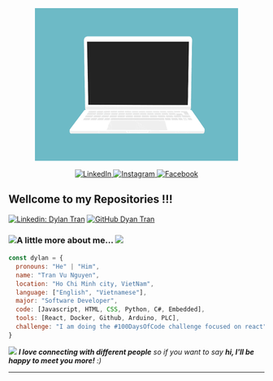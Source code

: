 <p align="center">
  <img src="./code.gif" height="300">
</p> 

<p align="center">
  <a href="https://www.linkedin.com/in/tran-dylan" target="_blank">
    <img src="https://img.shields.io/badge/linkedin-%230077B5.svg?&style=for-the-badge&logo=linkedin&logoColor=white&color=071A2C" alt="LinkedIn"/>
  </a>
  <a href="https://instagram.com/nguyeen.nguyeen" target="_blank">
    <img src="https://img.shields.io/badge/instagram-%23E4405F.svg?&style=for-the-badge&logo=instagram&logoColor=white&color=071A2C" alt="Instagram"/>
  </a>
  <a href="https://www.facebook.com/kid.bab.boy" target="_blank">
    <img src="https://img.shields.io/badge/facebook-%231877F2.svg?&style=for-the-badge&logo=facebook&logoColor=white&color=071A2C" alt="Facebook"/>
  </a>
</p>

## Wellcome to my Repositories !!!

[![Linkedin: Dylan Tran](https://img.shields.io/badge/DylanTran-blue?style=flat-square&logo=Linkedin&logoColor=white&link=https://www.linkedin.com/in/tran-dylan/)](https://www.linkedin.com/in/tran-dylan/)
[![GitHub Dyan Tran](https://img.shields.io/github/followers/DylanTran?label=follow&style=social)](https://github.com/dylan1607)

### <img src="https://media.giphy.com/media/17b875GGvV9m9sLmNc/giphy.gif" width="50">A little more about me... <img src="https://media.giphy.com/media/WUlplcMpOCEmTGBtBW/giphy.gif" width="50">
  
```javascript
const dylan = {
  pronouns: "He" | "Him",
  name: "Tran Vu Nguyen",
  location: "Ho Chi Minh city, VietNam",
  language: ["English", "Vietnamese"],
  major: "Software Developer",
  code: [Javascript, HTML, CSS, Python, C#, Embedded],
  tools: [React, Docker, Github, Arduino, PLC],
  challenge: "I am doing the #100DaysOfCode challenge focused on react"
}
```
<img src="https://media.giphy.com/media/LnQjpWaON8nhr21vNW/giphy.gif" width="60"> <em><b>I love connecting with different people</b> so if you want to say <b>hi, I'll be happy to meet you more!</b> :)</em>

---
